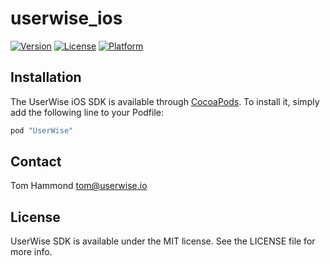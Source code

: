 # userwise_ios

[![Version](https://img.shields.io/cocoapods/v/userwise_ios.svg?style=flat)](https://cocoapods.org/pods/UserWise)
[![License](https://img.shields.io/cocoapods/l/userwise_ios.svg?style=flat)](https://cocoapods.org/pods/UserWise)
[![Platform](https://img.shields.io/cocoapods/p/userwise_ios.svg?style=flat)](https://cocoapods.org/pods/UserWise)


## Installation

The UserWise iOS SDK is available through [CocoaPods](http://cocoapods.org). To install
it, simply add the following line to your Podfile:

```ruby
pod "UserWise"
```

## Contact

Tom Hammond tom@userwise.io

## License

UserWise SDK is available under the MIT license. See the LICENSE file for more info.

